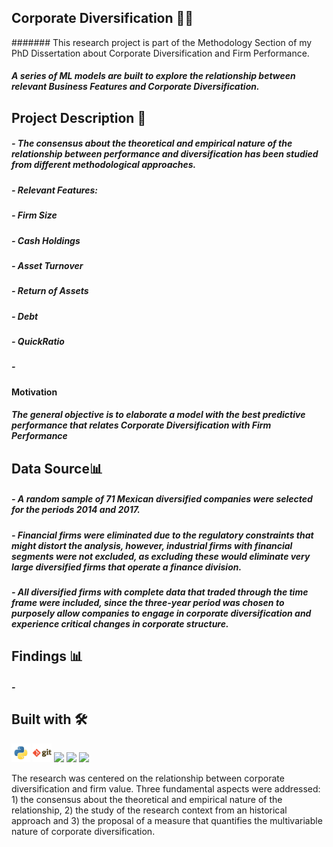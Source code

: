 ## Corporate Diversification 🧑‍🎓
####### This research project is part of the Methodology Section of my PhD Dissertation about Corporate Diversification and Firm Performance.
##### A series of ML models are built to explore the relationship between relevant Business Features and Corporate Diversification.

## Project Description 📑
##### - The consensus about the theoretical and empirical nature of the relationship between performance and diversification has been studied from different methodological approaches. 
##### 
##### - Relevant Features:  
#####    - Firm Size
#####    - Cash Holdings
#####    - Asset Turnover
#####    - Return of Assets
#####    - Debt
#####    - QuickRatio
##### -
#### Motivation
##### The general objective is to elaborate a model with the best predictive performance that relates Corporate Diversification with Firm Performance 

## Data Source📊
##### - A random sample of 71 Mexican diversified companies were selected for the periods 2014 and 2017.  
##### - Financial firms were eliminated due to the regulatory constraints that might distort the analysis, however, industrial firms with financial segments were not excluded, as excluding these would eliminate very large diversified firms that operate a finance division. 
##### - All diversified firms with complete data that traded through the time frame were included, since the three-year period was chosen to purposely allow companies to engage in corporate diversification and experience critical changes in corporate structure.

## Findings 📊
##### - 

## Built with 🛠️
<code><img height="30" src="https://raw.githubusercontent.com/github/explore/80688e429a7d4ef2fca1e82350fe8e3517d3494d/topics/python/python.png"></code>
<code><img height="30" src="https://raw.githubusercontent.com/github/explore/80688e429a7d4ef2fca1e82350fe8e3517d3494d/topics/git/git.png"></code>
<code><img height="30" src="https://raw.githubusercontent.com/numpy/numpy/7e7f4adab814b223f7f917369a72757cd28b10cb/branding/icons/numpylogo.svg"></code>
<code><img height="30" src="https://raw.githubusercontent.com/pandas-dev/pandas/761bceb77d44aa63b71dda43ca46e8fd4b9d7422/web/pandas/static/img/pandas.svg"></code>
<code><img height="30" src="https://matplotlib.org/_static/logo2.svg"></code>
</code>



The research was centered on the relationship between corporate diversification and firm value. Three fundamental aspects were addressed: 1) the consensus about the theoretical and empirical nature of the relationship, 2) the study of the research context from an historical approach and 3) the proposal of a measure that quantifies the multivariable nature of corporate diversification. 
